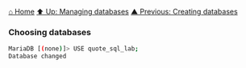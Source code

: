 [⌂ Home](../../../README.md)
[⬆ Up: Managing databases](README.md)
[▲ Previous: Creating databases](creating_databases.md)

### Choosing databases

```bash
MariaDB [(none)]> USE quote_sql_lab;
Database changed
```